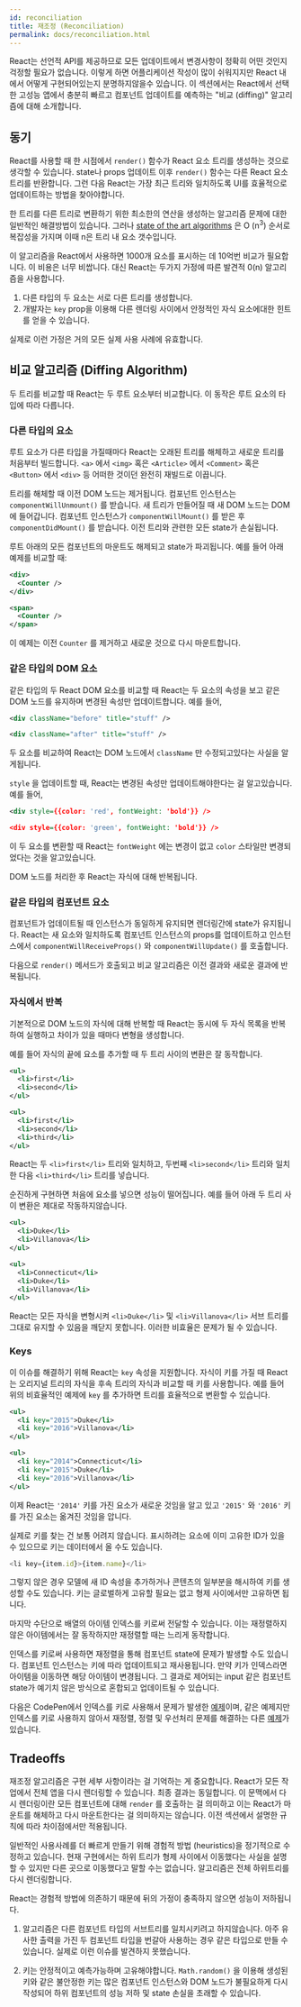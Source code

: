 ```yaml
---
id: reconciliation
title: 재조정 (Reconciliation)
permalink: docs/reconciliation.html
---
```


React는 선언적 API를 제공하므로 모든 업데이트에서 변경사항이 정확히 어떤 것인지 걱정할 필요가 없습니다. 이렇게 하면 어플리케이션 작성이 많이 쉬워지지만 React 내에서 어떻게 구현되어있는지 분명하지않을수 있습니다. 이 섹션에서는 React에서 선택한 고성능 앱에서 충분히 빠르고 컴포넌트 업데이트를 예측하는 "비교 (diffing)" 알고리즘에 대해 소개합니다.

## 동기

React를 사용할 때 한 시점에서 `render()` 함수가 React 요소 트리를 생성하는 것으로 생각할 수 있습니다. state나 props 업데이트 이후 `render()` 함수는 다른 React 요소 트리를 반환합니다. 그런 다음 React는 가장 최근 트리와 일치하도록 UI를 효율적으로 업데이트하는 방법을 찾아야합니다.

한 트리를 다른 트리로 변환하기 위한 최소한의 연산을 생성하는 알고리즘 문제에 대한 일반적인 해결방법이 있습니다. 그러나 [state of the art algorithms](http://grfia.dlsi.ua.es/ml/algorithms/references/editsurvey_bille.pdf) 은 O (n<sup>3</sup>) 순서로 복잡성을 가지며 이때 n은 트리 내 요소 갯수입니다.

이 알고리즘을 React에서 사용하면 1000개 요소를 표시하는 데 10억번 비교가 필요합니다. 이 비용은 너무 비쌉니다. 대신 React는 두가지 가정에 따른 발견적 0(n) 알고리즘을 사용합니다.

1. 다른 타입의 두 요소는 서로 다른 트리를 생성합니다.
2. 개발자는 `key` prop을 이용해 다른 렌더링 사이에서 안정적인 자식 요소에대한 힌트를 얻을 수 있습니다.

실제로 이런 가정은 거의 모든 실제 사용 사례에 유효합니다.

## 비교 알고리즘 (Diffing Algorithm)

두 트리를 비교할 때 React는 두 루트 요소부터 비교합니다. 이 동작은 루트 요소의 타입에 따라 다릅니다.

### 다른 타입의 요소

루트 요소가 다른 타입을 가질때마다 React는 오래된 트리를 해체하고 새로운 트리를 처음부터 빌드합니다. `<a>` 에서 `<img>` 혹은 `<Article>` 에서 `<Comment>` 혹은 `<Button>` 에서 `<div>` 등 어떠한 것이던 완전히 재빌드로 이끕니다.

트리를 해체할 때 이전 DOM 노드는 제거됩니다. 컴포넌트 인스턴스는 `componentWillUnmount()` 를 받습니다. 새 트리가 만들어질 때 새 DOM 노드는 DOM에 들어갑니다. 컴포넌트 인스턴스가 `componentWillMount()` 를 받은 후 `componentDidMount()` 를 받습니다. 이전 트리와 관련한 모든 state가 손실됩니다.

루트 아래의 모든 컴포넌트의 마운트도 해제되고 state가 파괴됩니다. 예를 들어 아래 예제를 비교할 때:

```xml
<div>
  <Counter />
</div>

<span>
  <Counter />
</span>
```

이 예제는 이전 `Counter` 를 제거하고 새로운 것으로 다시 마운트합니다.

### 같은 타입의 DOM 요소

같은 타입의 두 React DOM 요소를 비교할 때 React는 두 요소의 속성을 보고 같은 DOM 노드를 유지하며 변경된 속성만 업데이트합니다. 예를 들어,

```xml
<div className="before" title="stuff" />

<div className="after" title="stuff" />
```

두 요소를 비교하여 React는 DOM 노드에서 `className` 만 수정되고있다는 사실을 알게됩니다.

`style` 을 업데이트할 때, React는 변경된 속성만 업데이트해야한다는 걸 알고있습니다. 예를 들어,

```xml
<div style={{color: 'red', fontWeight: 'bold'}} />

<div style={{color: 'green', fontWeight: 'bold'}} />
```

이 두 요소를 변환할 때 React는 `fontWeight` 에는 변경이 없고 `color` 스타일만 변경되었다는 것을 알고있습니다.

DOM 노드를 처리한 후 React는 자식에 대해 반복됩니다.

### 같은 타입의 컴포넌트 요소

컴포넌트가 업데이트될 때 인스턴스가 동일하게 유지되면 렌더링간에 state가 유지됩니다. React는 새 요소와 일치하도록 컴포넌트 인스턴스의 props를 업데이트하고 인스턴스에서 `componentWillReceiveProps()` 와 `componentWillUpdate()` 를 호출합니다.

다음으로 `render()` 메서드가 호출되고 비교 알고리즘은 이전 결과와 새로운 결과에 반복됩니다.

### 자식에서 반복

기본적으로 DOM 노드의 자식에 대해 반복할 때 React는 동시에 두 자식 목록을 반복하여 실행하고 차이가 있을 때마다 변형을 생성합니다.

예를 들어 자식의 끝에 요소를 추가할 때 두 트리 사이의 변환은 잘 동작합니다.

```xml
<ul>
  <li>first</li>
  <li>second</li>
</ul>

<ul>
  <li>first</li>
  <li>second</li>
  <li>third</li>
</ul>
```

React는 두 `<li>first</li>` 트리와 일치하고, 두번째 `<li>second</li>` 트리와 일치한 다음 `<li>third</li>` 트리를 넣습니다.

순진하게 구현하면 처음에 요소를 넣으면 성능이 떨어집니다. 예를 들어 아래 두 트리 사이 변환은 제대로 작동하지않습니다.

```xml
<ul>
  <li>Duke</li>
  <li>Villanova</li>
</ul>

<ul>
  <li>Connecticut</li>
  <li>Duke</li>
  <li>Villanova</li>
</ul>
```

React는 모든 자식을 변형시켜 `<li>Duke</li>` 및 `<li>Villanova</li>` 서브 트리를 그대로 유지할 수 있음을 깨닫지 못합니다. 이러한 비효율은 문제가 될 수 있습니다.

### Keys

이 이슈를 해결하기 위해 React는 `key` 속성을 지원합니다. 자식이 키를 가질 때 React는 오리지널 트리의 자식을 후속 트리의 자식과 비교할 때 키를 사용합니다. 예를 들어 위의 비효율적인 예제에 `key` 를 추가하면 트리를 효율적으로 변환할 수 있습니다.

```xml
<ul>
  <li key="2015">Duke</li>
  <li key="2016">Villanova</li>
</ul>

<ul>
  <li key="2014">Connecticut</li>
  <li key="2015">Duke</li>
  <li key="2016">Villanova</li>
</ul>
```

이제 React는 `'2014'` 키를 가진 요소가 새로운 것임을 알고 있고 `'2015'` 와 `'2016'` 키를 가진 요소는 옮겨진 것임을 압니다.

실제로 키를 찾는 건 보통 어려지 않습니다. 표시하려는 요소에 이미 고유한 ID가 있을 수 있으므로 키는 데이터에서 올 수도 있습니다.

```js
<li key={item.id}>{item.name}</li>
```

그렇지 않은 경우 모델에 새 ID 속성을 추가하거나 콘텐츠의 일부분을 해시하여 키를 생성할 수도 있습니다. 키는 글로벌하게 고유할 필요는 없고 형제 사이에서만 고유하면 됩니다.

마지막 수단으로 배열의 아이템 인덱스를 키로써 전달할 수 있습니다. 이는 재정렬하지 않은 아이템에서는 잘 동작하지만 재정렬할 때는 느리게 동작합니다.

인덱스를 키로써 사용하면 재정렬을 통해 컴포넌트 state에 문제가 발생할 수도 있습니다. 컴포넌트 인스턴스는 키에 따라 업데이트되고 재사용됩니다. 만약 키가 인덱스라면 아이템을 이동하면 해당 아이템이 변경됩니다. 그 결과로 제어되는 input 같은 컴포넌트 state가 예기치 않은 방식으로 혼합되고 업데이트될 수 있습니다.

다음은 CodePen에서 인덱스를 키로 사용해서 문제가 발생한 [예제](codepen://reconciliation/index-used-as-key)이며, 같은 예제지만 인덱스를 키로 사용하지 않아서 재정렬, 정렬 및 우선처리 문제를 해결하는 다른 [예제](codepen://reconciliation/no-index-used-as-key)가 있습니다.

## Tradeoffs

재조정 알고리즘은 구현 세부 사항이라는 걸 기억하는 게 중요합니다. React가 모든 작업에서 전체 앱을 다시 렌더링할 수 있습니다. 최종 결과는 동일합니다. 이 문맥에서 다시 렌더링이란 모든 컴포넌트에 대해 `render` 를 호출하는 걸 의미하고 이는 React가 마운트를 해체하고 다시 마운트한다는 걸 의미하지는 않습니다. 이전 섹션에서 설명한 규칙에 따라 차이점에서만 적용됩니다.

일반적인 사용사례를 더 빠르게 만들기 위해 경험적 방법 (heuristics)을 정기적으로 수정하고 있습니다. 현재 구현에서는 하위 트리가 형제 사이에서 이동했다는 사실을 설명할 수 있지만 다른 곳으로 이동했다고 말할 수는 없습니다. 알고리즘은 전체 하위트리를 다시 렌더링합니다.

React는 경험적 방법에 의존하기 때문에 뒤의 가정이 충족하지 않으면 성능이 저하됩니다.

1. 알고리즘은 다른 컴포넌트 타입의 서브트리를 일치시키려고 하지않습니다. 아주 유사한 출력을 가진 두 컴포넌트 타입을 번갈아 사용하는 경우 같은 타입으로 만들 수 있습니다. 실제로 이런 이슈를 발견하지 못했습니다.

2. 키는 안정적이고 예측가능하며 고유해야합니다. `Math.random()` 을 이용해 생성된 키와 같은 불안정한 키는 많은 컴포넌트 인스턴스와 DOM 노드가 불필요하게 다시 작성되어 하위 컴포넌트의 성능 저하 및 state 손실을 초래할 수 있습니다.
